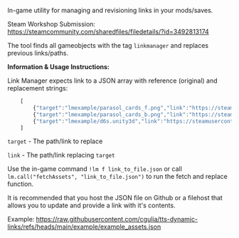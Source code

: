 
In-game utility for managing and revisioning links in your mods/saves.

Steam Workshop Submission: https://steamcommunity.com/sharedfiles/filedetails/?id=3492813174

The tool finds all gameobjects with the tag `linkmanager` and replaces previous links/paths.

**Information & Usage Instructions:**

Link Manager expects link to a JSON array with reference (original) and replacement strings:
```js
    [
        {"target":"lmexample/parasol_cards_f.png","link":"https://steamusercontent-a.akamaihd.net/ugc/18402794888444462126/21082589D67FF0E777DF1C93F4A3ADDF2E91F41C/"},
        {"target":"lmexample/parasol_cards_b.png","link":"https://steamusercontent-a.akamaihd.net/ugc/10986521115997341997/C947D9CC2FBE8AC0F914A68652E07730F2EF9F95/"},
        {"target":"lmexample/d6s.unity3d","link":"https://steamusercontent-a.akamaihd.net/ugc/14016310337292758413/1BC97B6C1C19E9188EAA0CEF577B53314F5B0DFC/"},
    ]
```
`target` - The path/link to replace

`link` - The path/link replacing `target`

Use the in-game command `!lm f link_to_file.json` or call `lm.call("fetchAssets", "link_to_file.json")` to run the fetch and replace function.

It is recommended that you host the JSON file on Github or a filehost that allows you to update and provide a link with it's contents.

Example: https://raw.githubusercontent.com/cgulia/tts-dynamic-links/refs/heads/main/example/example_assets.json
